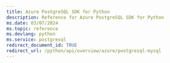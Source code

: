 ```yaml
---
title: Azure PostgreSQL SDK for Python
description: Reference for Azure PostgreSQL SDK for Python
ms.date: 03/07/2024
ms.topic: reference
ms.devlang: python
ms.service: postgresql
redirect_document_id: TRUE
redirect_url: /python/api/overview/azure/postgresql-mysql
---
```

